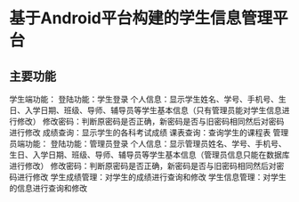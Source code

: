 # 基于Android平台构建的学生信息管理平台

## 主要功能
学生端功能：
登陆功能：学生登录
个人信息：显示学生姓名、学号、手机号、生日、入学日期、班级、导师、辅导员等学生基本信息（只有管理员能对学生信息进行修改）
修改密码：判断原密码是否正确，新密码是否与旧密码相同然后对密码进行修改
成绩查询：显示学生的各科考试成绩
课表查询：查询学生的课程表
管理员端功能：
登陆功能：管理员登录
个人信息：显示管理员姓名、学号、手机号、生日、入学日期、班级、导师、辅导员等学生基本信息（管理员信息只能在数据库进行修改）
修改密码：判断原密码是否正确，新密码是否与旧密码相同然后对密码进行修改
学生成绩管理：对学生的成绩进行查询和修改
学生信息管理：对学生的信息进行查询和修改
